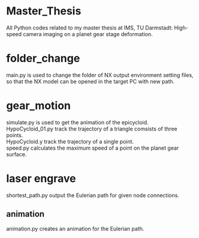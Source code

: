 # Master_Thesis
All Python codes related to my master thesis at IMS, TU Darmstadt: High-speed camera imaging on a planet gear stage deformation.

# folder_change
main.py is used to change the folder of NX output environment setting files, so that the NX model can be opened in the target PC with new path.

# gear_motion
simulate.py is used to get the animation of the epicycloid.  
HypoCycloid_01.py track the trajectory of a triangle comsists of three points.  
HypoCycloid.y track the trajectory of a single point.  
speed.py calculates the maximum speed of a point on the planet gear surface. 

# laser engrave
shortest_path.py output the Eulerian path for given node connections.
## animation
animation.py creates an animation for the Eulerian path.
